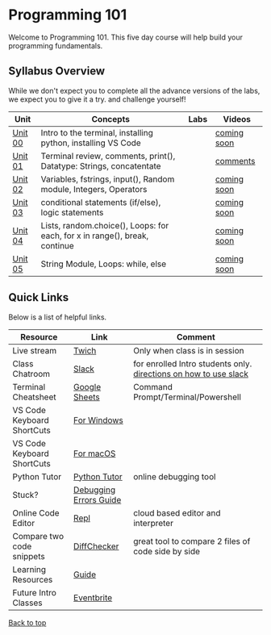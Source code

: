 # <a id="top"></a>Programming 101

<!-- **Distance Learners**: Please read [this document](https://github.com/PdxCodeGuild/IntroToProgramming/blob/master/documentation/distance.md) before starting class. -->

Welcome to Programming 101. This five day course will help build your programming fundamentals.

## Syllabus Overview
While we don't expect you to complete all the advance versions of the labs, we expect you to give it a try. and challenge yourself!

| Unit | Concepts | Labs | Videos |
| ---- |----------| -----| ------|
| [Unit 00](/units/unit-0.md) | Intro to the terminal, installing python, installing VS Code | | [coming soon]()
| [Unit 01](/units/unit-1.md) | Terminal review, comments, print(), Datatype: Strings, concatentate| | [comments](https://youtu.be/YKRYs8QDWZQ)
| [Unit 02](/units/unit-2.md) | Variables, fstrings, input(), Random module, Integers, Operators |  | [coming soon]()
| [Unit 03](/units/unit-3.md) | conditional statements (if/else), logic statements |  | [coming soon]()
| [Unit 04](/units/unit-4.md) | Lists, random.choice(), Loops: for each, for x in range(), break, continue |  | [coming soon]()
| [Unit 05](/units/unit-5.md) | String Module, Loops: while, else | | [coming soon]()

## Quick Links
Below is a list of helpful links.

| Resource | Link | Comment |
| ------- |----------| -----|
Live stream | [Twich](https://www.twitch.tv/pdxcodeguild/videos)| Only when class is in session
Class Chatroom | [Slack](https://app.slack.com/client/TH5A28SJ0/CH6DE8QK1) | for enrolled Intro students only. [directions on how to use slack](https://github.com/PdxCodeGuild/IntroToProgramming/blob/master/documentation/slack.md)
Terminal Cheatsheet | [Google Sheets](https://docs.google.com/spreadsheets/d/18WWrry7RI2zzJlTsUHQLCsElNjiVVuMGjowBKZ5DPH8/edit#gid=0) | Command Prompt/Terminal/Powershell
VS Code Keyboard ShortCuts | [For Windows](https://code.visualstudio.com/shortcuts/keyboard-shortcuts-windows.pdf) |
VS Code Keyboard ShortCuts | [For macOS](https://code.visualstudio.com/shortcuts/keyboard-shortcuts-macos.pdf) |
Python Tutor | [Python Tutor](http://pythontutor.com/visualize.html#mode=edit) | online debugging tool
Stuck? | [Debugging Errors Guide](https://github.com/PdxCodeGuild/IntroToProgramming/blob/master/documentation/troubleshooting.md) |
Online Code Editor | [Repl](https://repl.it) | cloud based editor and interpreter
Compare two code snippets | [DiffChecker](https://www.diffchecker.com/) | great tool to compare 2 files of code side by side|
Learning Resources | [Guide](https://github.com/PdxCodeGuild/IntroToProgramming/blob/master/documentation/resources.md)
Future Intro Classes | [Eventbrite](https://www.eventbrite.com/o/pdx-code-guild-17959456298) |

[Back to top](#top)
